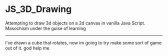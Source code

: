 # JS_3D_Drawing
Attempting to draw 3d objects on a 2d canvas in vanilla Java Script. Masochism under the guise of learning

---

I've drawn a cube that rotates, now im going to try make some sort of game out of it. god help me
